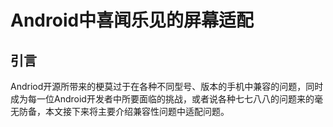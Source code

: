 # Android中喜闻乐见的屏幕适配

## 引言

Andriod开源所带来的梗莫过于在各种不同型号、版本的手机中兼容的问题，同时成为每一位Android开发者中所要面临的挑战，或者说各种七七八八的问题来的毫无防备，本文接下来将主要介绍兼容性问题中适配问题。
